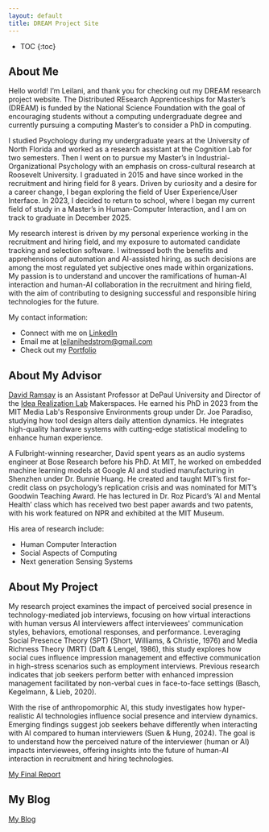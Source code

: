 ```yaml
---
layout: default
title: DREAM Project Site
---
```


* TOC
{:toc}

## About Me

Hello world! I’m Leilani, and thank you for checking out my DREAM research project website. The Distributed REsearch Apprenticeships for Master’s (DREAM) is funded by the National Science Foundation with the goal of encouraging students without a computing undergraduate degree and currently pursuing a computing Master’s to consider a PhD in computing.

I studied Psychology during my undergraduate years at the University of North Florida and worked as a research assistant at the Cognition Lab for two semesters. Then I went on to pursue my Master’s in Industrial-Organizational Psychology with an emphasis on cross-cultural research at Roosevelt University. I graduated in 2015 and have since worked in the recruitment and hiring field for 8 years. Driven by curiosity and a desire for a career change, I began exploring the field of User Experience/User Interface. In 2023, I decided to return to school, where I began my current field of study in a Master’s in Human-Computer Interaction, and I am on track to graduate in December 2025.

My research interest is driven by my personal experience working in the recruitment and hiring field, and my exposure to automated candidate tracking and selection software. I witnessed both the benefits and apprehensions of automation and AI-assisted hiring, as such decisions are among the most regulated yet subjective ones made within organizations. My passion is to understand and uncover the ramifications of human-AI interaction and human-AI collaboration in the recruitment and hiring field, with the aim of contributing to designing successful and responsible hiring technologies for the future.

My contact information:
<ul>
  <li>Connect with me on <a href="https://www.linkedin.com/in/leilani-hedstrom/="> LinkedIn</a></li>
  <li>Email me at <a href="mailto:leilanihedstrom@gmail.com"> leilanihedstrom@gmail.com</a></li>
  <li>Check out my <a href="https://leilanihedstrom.framer.website/"> Portfolio</a></li>
</ul>

## About My Advisor

<a href="https://www.cdm.depaul.edu/Faculty-and-Staff/Pages/faculty-info.aspx?fid=1631">David Ramsay</a> is an Assistant Professor at DePaul University and Director of the <a href="https://irl.depaul.edu/">Idea Realization Lab</a> Makerspaces. He earned his PhD in 2023 from the MIT Media Lab's Responsive Environments group under Dr. Joe Paradiso, studying how tool design alters daily attention dynamics. He integrates high-quality hardware systems with cutting-edge statistical modeling to enhance human experience.

A Fulbright-winning researcher, David spent years as an audio systems engineer at Bose Research before his PhD. At MIT, he worked on embedded machine learning models at Google AI and studied manufacturing in Shenzhen under Dr. Bunnie Huang. He created and taught MIT’s first for-credit class on psychology’s replication crisis and was nominated for MIT’s Goodwin Teaching Award. He has lectured in Dr. Roz Picard’s ‘AI and Mental Health’ class which has received two best paper awards and two patents, with his work featured on NPR and exhibited at the MIT Museum.

His area of research include:
<ul>
    <li> Human Computer Interaction </li>
    <li> Social Aspects of Computing </li>
    <li> Next generation Sensing Systems </li>
</ul>

## About My Project

My research project examines the impact of perceived social presence in technology-mediated job interviews, focusing on how virtual interactions with human versus AI interviewers affect interviewees' communication styles, behaviors, emotional responses, and performance. Leveraging Social Presence Theory (SPT) (Short, Williams, & Christie, 1976) and Media Richness Theory (MRT) (Daft & Lengel, 1986), this study explores how social cues influence impression management and effective communication in high-stress scenarios such as employment interviews. Previous research indicates that job seekers perform better with enhanced impression management facilitated by non-verbal cues in face-to-face settings (Basch, Kegelmann, & Lieb, 2020).

With the rise of anthropomorphic AI, this study investigates how hyper-realistic AI technologies influence social presence and interview dynamics. Emerging findings suggest job seekers behave differently when interacting with AI compared to human interviewers (Suen & Hung, 2024). The goal is to understand how the perceived nature of the interviewer (human or AI) impacts interviewees, offering insights into the future of human-AI interaction in recruitment and hiring technologies.

[My Final Report](files/finalreport.pdf)

## My Blog

[My Blog](blog.html)
